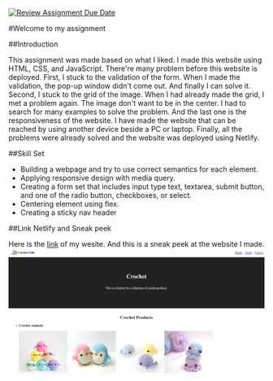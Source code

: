 [![Review Assignment Due Date](https://classroom.github.com/assets/deadline-readme-button-24ddc0f5d75046c5622901739e7c5dd533143b0c8e959d652212380cedb1ea36.svg)](https://classroom.github.com/a/6H2sAzcR)

#Welcome to my assignment

##Introduction

This assignment was made based on what I liked. I made this website using HTML, CSS, and JavaScript.
There're many problem before this website is deployed.
First, I stuck to the validation of the form. When I made the validation, the pop-up window didn't come out. And finally I can solve it.
Second, I stuck to the grid of the image. When I had already made the grid, I met a problem again. The image don't want to be in the center. I had to search for many examples to solve the problem.
And the last one is the responsiveness of the website. I have made the website that can be reached by using another device beside a PC or laptop.
Finally, all the problems were already solved and the website was deployed using Netlify.

##Skill Set

- Building a webpage and try to use correct semantics for each element.
- Applying responsive design with media query.
- Creating a form set that includes input type text, textarea, submit button, and one of the radio button, checkboxes, or select.
- Centering element using flex.
- Creating a sticky nav header

##Link Netlify and Sneak peek

Here is the [link](https://week-2-eoa03.netlify.app/) of my wesite.
And this is a sneak peek at the website I made.
![sneakpeek](https://github.com/RevoU-FSSE-2/week-2-EOA03/blob/main/aset/CrochetWeb.PNG)
